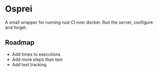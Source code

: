 # Osprei

A small wrapper for running rust CI over docker. Run the server, configure and forget.

## Roadmap

- Add times to executions
- Add more steps than test
- Add test tracking
